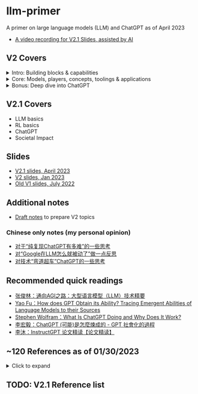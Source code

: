 # llm-primer
A primer on large language models (LLM) and ChatGPT as of April 2023
- [A video recording for V2.1 Slides, assisted by AI](https://www.youtube.com/watch?v=DoTO-0iHouI)

## V2 Covers
<details>
  <summary>Intro: Building blocks & capabilities</summary>

  - LM and LLM
  - Transformer
  - How are LLMs trained?
  - LLM decoding
  - LLM training in parallel
  - LLM capabilities, advanced capabilities and insance capabilities
</details>
<details>
  <summary>Core: Models, players, concepts, toolings & applications</summary>

  - Selected LLMs
    - BERT
    - GPT family
    - T5
    - GLM
  - LLM Players
    - big companies
    - institutes and startups)
  - LLM concepts
    - Pretraining, finetuning, prompt tuning
    - Scaling laws
    - Prompt engineering
    - Prompt tuning (soft prompt)
    - "Emergent abilities"
    - Chain of thoughts (CoT)
    - Least-to-most prompting
    - Hallucination
    - Retrieval LLM
    - RLHF for LLM
    - Mixture of Experts (MoE) LLM
  - LLM Tooling
    - Huggingface
    - TF hub, Torch NLP, PaddleNLP
    - Transformers lib, Colossal-ai, Ray and NanoGPT
    - Other toolings
  - LLM Applications

</details>
<details>
  <summary>Bonus: Deep dive into ChatGPT</summary>

  - ChatGPT model evolvment
  - Research (InstructGPT) overview
  - Possible next steps for ChatGPT?
  - Engineering discussion
  - Rough estimate to train/server chatgpt
  - My thoughts on technical challenges to reproduce ChatGPT
  - What less optimal choices Google made related to ChatGPT delayed Google to release similar product?
  - Fun facts
  - ChatGPT challenges
  - Final question: Will ChatGPT become next iPhone, or next Alexa, or next ClubHouse?
  
</details>

## V2.1 Covers
- LLM basics
- RL basics
- ChatGPT
- Societal Impact

## Slides
- [V2.1 slides, April 2023](https://github.com/hululuzhu/llm-primer/blob/main/llm_primer_v2.1_april_2023_llm_rl_chatgpt.pdf)
- [V2 slides, Jan 2023](https://github.com/hululuzhu/llm-primer/blob/main/llm_primer_v2_jan_2023.pdf)
- [Old V1 slides, July 2022](https://github.com/hululuzhu/fun-paper-sharing/blob/main/slides/llm_primer_v1.pdf)


## Additional notes
- [Draft notes](other/draft_notes_llm_primer.pdf) to prepare V2 topics

### Chinese only notes (my personal opinion)
- [对于“纯复现ChatGPT有多难”的一些思考](other/chinese_only_tech_challanges_reproduce_chatgpt.md)
- [对“Google在LLM怎么就被动了”做一点反思](other/chinese_only_thoughts_on_less_optimal_choices_by_google.md)
- [对技术“弯道超车”ChatGPT的一些思考](other/chinese_only_crazy_ideas_surpass_chatgpt.md)

## Recommended quick readings
- [张俊林：通向AGI之路：大型语言模型（LLM）技术精要](https://zhuanlan.zhihu.com/p/597586623)
- [Yao Fu：How does GPT Obtain its Ability? Tracing Emergent Abilities of Language Models to their Sources](https://yaofu.notion.site/How-does-GPT-Obtain-its-Ability-Tracing-Emergent-Abilities-of-Language-Models-to-their-Sources-b9a57ac0fcf74f30a1ab9e3e36fa1dc1)
- [Stephen Wolfram：What Is ChatGPT Doing and Why Does It Work?](https://writings.stephenwolfram.com/2023/02/what-is-chatgpt-doing-and-why-does-it-work/)
- [李宏毅：ChatGPT (可能)是怎麼煉成的 - GPT 社會化的過程](https://www.youtube.com/watch?v=e0aKI2GGZNg)
- [李沐：InstructGPT 论文精读【论文精读】](https://www.youtube.com/watch?v=zfIGAwD1jOQ)

## ~120 References as of 01/30/2023
<details>
  <summary>Click to expand</summary>

  - [[1706.03741] Deep reinforcement learning from human preferences](https://arxiv.org/abs/1706.03741)
  - [[1706.03762] Attention Is All You Need](https://arxiv.org/abs/1706.03762)
  - [[1810.04805] BERT: Pre-training of Deep Bidirectional Transformers for Language Understanding](https://arxiv.org/abs/1810.04805)
  - [[1904.00962] Large Batch Optimization for Deep Learning: Training BERT in 76 minutes](https://arxiv.org/abs/1904.00962)
  - [[1907.11692] RoBERTa: A Robustly Optimized BERT Pretraining Approach](https://arxiv.org/abs/1907.11692)
  - [[1910.10683] Exploring the Limits of Transfer Learning with a Unified Text-to-Text Transformer](https://arxiv.org/abs/1910.10683)
  - [[2001.08361] Scaling Laws for Neural Language Models](https://arxiv.org/abs/2001.08361)
  - [[2005.14165] Language Models are Few-Shot Learners](https://arxiv.org/abs/2005.14165)
  - [[2103.00823] M6: A Chinese Multimodal Pretrainer](https://arxiv.org/abs/2103.00823)
  - [[2104.08691] The Power of Scale for Parameter-Efficient Prompt Tuning](https://arxiv.org/abs/2104.08691)
  - [[2104.09864] RoFormer: Enhanced Transformer with Rotary Position Embedding](https://arxiv.org/abs/2104.09864)
  - [[2106.04554] A Survey of Transformers](https://arxiv.org/abs/2106.04554)
  - [[2111.06377] Masked Autoencoders Are Scalable Vision Learners](https://arxiv.org/abs/2111.06377)
  - [[2112.12731] ERNIE 3.0 Titan: Exploring Larger-scale Knowledge Enhanced Pre-training for Language Understanding and Generation](https://arxiv.org/abs/2112.12731)
  - [[2201.08239] LaMDA: Language Models for Dialog Applications](https://arxiv.org/abs/2201.08239)
  - [[2201.11903] Chain-of-Thought Prompting Elicits Reasoning in Large Language Models](https://arxiv.org/abs/2201.11903)
  - [[2203.15556] Training Compute-Optimal Large Language Models](https://arxiv.org/abs/2203.15556)
  - [[2204.05862] Training a Helpful and Harmless Assistant with Reinforcement Learning from Human Feedback](https://arxiv.org/abs/2204.05862)
  - [[2205.01068] OPT: Open Pre-trained Transformer Language Models](https://arxiv.org/abs/2205.01068)
  - [[2205.05198] Reducing Activation Recomputation in Large Transformer Models](https://arxiv.org/abs/2205.05198)
  - [[2205.10625] Least-to-Most Prompting Enables Complex Reasoning in Large Language Models](https://arxiv.org/abs/2205.10625)
  - [[2205.11916] Large Language Models are Zero-Shot Reasoners](https://arxiv.org/abs/2205.11916)
  - [[2206.07682] Emergent Abilities of Large Language Models](https://arxiv.org/abs/2206.07682)
  - [[2207.01780] CodeRL: Mastering Code Generation through Pretrained Models and Deep Reinforcement Learning](https://arxiv.org/abs/2207.01780)
  - [[2208.03299] Atlas: Few-shot Learning with Retrieval Augmented Language Models](https://arxiv.org/abs/2208.03299)
  - [[2210.02414] GLM-130B: An Open Bilingual Pre-trained Model](https://arxiv.org/abs/2210.02414)
  - [[D] GPT-3, The $4,600,000 Language Model : r/MachineLearning](https://www.reddit.com/r/MachineLearning/comments/h0jwoz/d_gpt3_the_4600000_language_model/)
  - [Alibaba Cloud Launches 'ModelScope,' An Open-Source Model-as-a-Service (MaaS) Platform that Comes with Hundreds of Artificial Intelligence (AI) Models - MarkTechPost](https://www.marktechpost.com/2022/11/21/alibaba-cloud-launches-modelscope-an-open-source-model-as-a-service-maas-platform-that-comes-with-hundreds-of-artificial-intelligence-ai-models/)
  - [Aligning Language Models to Follow Instructions](https://openai.com/blog/instruction-following/)
  - [AlphaGo](https://www.deepmind.com/research/highlighted-research/alphago)
  - [Anthropic](https://www.anthropic.com/)
  - [BART: Denoising Sequence-to-Sequence Pre-training for Natural Language Generation, Translation, and Comprehension | Facebook AI Research](https://ai.facebook.com/research/publications/bart-denoising-sequence-to-sequence-pre-training-for-natural-language-generation-translation-and-comprehension/)
  - [Better Language Models and Their Implications](https://openai.com/blog/better-language-models/)
  - [BigScience](https://bigscience.huggingface.co/)
  - [BlenderBot 3: An AI Chatbot That Improves Through Conversation | Meta](https://about.fb.com/news/2022/08/blenderbot-ai-chatbot-improves-through-conversation/)
  - [Building safer dialogue agents](https://www.deepmind.com/blog/building-safer-dialogue-agents)
  - [Chat GPT (可能)是怎麼煉成的 - GPT 社會化的過程](https://www.youtube.com/watch?v=e0aKI2GGZNg)
  - [ChatGPT cheats? Triangle professors grapple with viral AI technology as semester starts](https://www.newsobserver.com/news/local/article270952057.html)
  - [ChatGPT produces made-up nonexistent references | Hacker News](https://news.ycombinator.com/item?id=33841672)
  - [ChatGPT, Open AI's Chatbot, Is Spitting Out Biased, Sexist Results - Bloomberg](https://www.bloomberg.com/news/newsletters/2022-12-08/chatgpt-open-ai-s-chatbot-is-spitting-out-biased-sexist-results)
  - [ChatGPT: Optimizing Language Models for Dialogue](https://openai.com/blog/chatgpt/)
  - [Code for CodeT5: a new code-aware pre-trained encoder-decoder model.](https://github.com/salesforce/CodeT5)
  - [Colossal-AI](https://colossalai.org/)
  - [DeepMind’s AlphaCode AI writes code at a competitive level | TechCrunch](https://techcrunch.com/2022/02/02/deepminds-alphacode-ai-writes-code-at-a-competitive-level/)
  - [Democratizing access to large-scale language models with OPT-175B](https://ai.facebook.com/blog/democratizing-access-to-large-scale-language-models-with-opt-175b/)
  - [Don’t Ban ChatGPT in Schools. Teach With It. - The New York Times](https://www.nytimes.com/2023/01/12/technology/chatgpt-schools-teachers.html)
  - [EleutherAI](https://www.eleuther.ai/)
  - [EleutherAI/gpt-neox-20b · Hugging Face](https://huggingface.co/EleutherAI/gpt-neox-20b)
  - [Exploring Transfer Learning with T5: the Text-To-Text Transfer Transformer – Google AI Blog](https://ai.googleblog.com/2020/02/exploring-transfer-learning-with-t5.html)
  - [galactica research model by Meta](https://galactica.org/)
  - [Generative adversarial network - Wikipedia](https://en.wikipedia.org/wiki/Generative_adversarial_network)
  - [GitHub - f/awesome-chatgpt-prompts: This repo includes ChatGPT prompt curation to use ChatGPT better.](https://github.com/f/awesome-chatgpt-prompts)
  - [GitHub - google/BIG-bench: Beyond the Imitation Game collaborative benchmark for measuring and extrapolating the capabilities of language models](https://github.com/google/BIG-bench)
  - [GitHub - huggingface/transformers: 🤗 Transformers: State-of-the-art Machine Learning for Pytorch, TensorFlow, and JAX.](https://github.com/huggingface/transformers)
  - [GitHub - karpathy/nanoGPT: The simplest, fastest repository for training/finetuning medium-sized GPTs.](https://github.com/karpathy/nanoGPT)
  - [GitHub - openai/openai-cookbook: Techniques to improve reliability](https://github.com/openai/openai-cookbook/blob/main/techniques_to_improve_reliability.md)
  - [GitHub - PaddlePaddle/PaddleNLP](https://github.com/PaddlePaddle/PaddleNLP)
  - [GitHub Copilot · Your AI pair programmer](https://github.com/features/copilot)
  - [github: Jianlin Su bojone](https://github.com/bojone)
  - [GitHub's AI Coding Assistant Copilot Launches - Voicebot.ai](https://voicebot.ai/2022/06/22/githubs-ai-coding-assistant-copilot-launches/)
  - [GLM-130B: An Open Bilingual Pre-Trained Model](https://github.com/THUDM/GLM-130B)
  - [gluebenchmark Leaderboard](https://gluebenchmark.com/leaderboard/)
  - [Google AI Introduces Minerva: A Natural Language Processing (NLP) Model That Solves Mathematical Questions - MarkTechPost](https://www.marktechpost.com/2022/07/04/google-ai-introduces-minerva-a-natural-language-processing-nlp-model-that-solves-mathematical-questions/)
  - [Google Sidelines Engineer Who Claims Its A.I. Is Sentient - The New York Times](https://www.nytimes.com/2022/06/12/technology/google-chatbot-ai-blake-lemoine.html)
  - [Google's Massive New Language Model Can Explain Jokes](https://www.datanami.com/2022/04/22/googles-massive-new-language-model-can-explain-jokes/)
  - [Got It AI creates truth checker for ChatGPT 'hallucinations' | VentureBeat](https://venturebeat.com/ai/got-it-ai-creates-truth-checker-for-chatgpt-hallucinations/)
  - [GPT-3 Powers the Next Generation of Apps](https://openai.com/blog/gpt-3-apps/)
  - [GSM8K Dataset | Papers With Code](https://paperswithcode.com/dataset/gsm8k)
  - [How come GPT can seem so brilliant one minute and so breathtakingly dumb the next?](https://garymarcus.substack.com/p/how-come-gpt-can-seem-so-brilliant)
  - [How does GPT Obtain its Ability? Tracing Emergent Abilities of Language Models to their Sources](https://yaofu.notion.site/How-does-GPT-Obtain-its-Ability-Tracing-Emergent-Abilities-of-Language-Models-to-their-Sources-b9a57ac0fcf74f30a1ab9e3e36fa1dc1)
  - [HUAWEI Noah's Ark Lab · GitHub](https://github.com/huawei-noah/Pretrained-Language-Model/tree/master/PanGu-%CE%B1)
  - [HuggingFace: Deploy Hugging Face models easily with Amazon SageMaker](https://huggingface.co/blog/deploy-hugging-face-models-easily-with-amazon-sagemaker)
  - [HuggingFace: Fine-tune a pretrained model](https://huggingface.co/docs/transformers/training)
  - [HuggingFace: How to generate text: using different decoding methods for language generation with Transformers](https://huggingface.co/blog/how-to-generate)
  - [HuggingFace: Models](https://huggingface.co/docs/transformers/main_classes/model)
  - [HuggingFace: Pipelines](https://huggingface.co/docs/transformers/main_classes/pipelines)
  - [HuggingFace: Tokenizer](https://huggingface.co/docs/transformers/main_classes/tokenizer)
  - [HuggingFace: Uploading models](https://huggingface.co/docs/hub/models-uploading)
  - [Improving language models by retrieving from trillions of tokens](https://www.deepmind.com/publications/improving-language-models-by-retrieving-from-trillions-of-tokens)
  - [Improving Language Understanding by Generative Pre-Training](https://s3-us-west-2.amazonaws.com/openai-assets/research-covers/language-unsupervised/language_understanding_paper.pdf)
  - [Introducing FLAN: More generalizable Language Models with Instruction Fine-Tuning](https://ai.googleblog.com/2021/10/introducing-flan-more-generalizable.html)
  - [Introducing Pathways: A next-generation AI architecture](https://blog.google/technology/ai/introducing-pathways-next-generation-ai-architecture/)
  - [Jonathan Hui: How much do I like ChatGPT?](https://jonathan-hui.medium.com/how-much-do-i-like-chatgpt-3d8a3216e137)
  - [LaMDA and the Sentient AI Trap | WIRED](https://www.wired.com/story/lamda-sentient-ai-bias-google-blake-lemoine/)
  - [LaMDA: our breakthrough conversation technology](https://blog.google/technology/ai/lamda/)
  - [Language Model – AI2 Blog](https://blog.allenai.org/tagged/language-model)
  - [Large Language Models and Where to Use Them: Part 1](https://txt.cohere.ai/llm-use-cases/)
  - [M6 by Alibaba: MultiModality-to-MultiModality Multitask Mega-transformer](https://www.infoq.cn/article/xIX9lekuuLcXewc5iphF)
  - [Microsoft dumping ton of cash into ChatGPT Office infusion | AppleInsider](https://appleinsider.com/articles/23/01/10/microsoft-dumping-ton-of-cash-into-chatgpt-office-infusion)
  - [Microsoft Set To Integrate ChatGPT With Bing | CDOTrends](https://www.cdotrends.com/story/17758/microsoft-set-integrate-chatgpt-bing)
  - [Minerva: Solving Quantitative Reasoning Problems with Language Models – Google AI Blog](https://ai.googleblog.com/2022/06/minerva-solving-quantitative-reasoning.html)
  - [Mosaic LLMs (Part 2): GPT-3 quality for <$500k](https://www.mosaicml.com/blog/gpt-3-quality-for-500k#:~:text=The%20bottom%20line%3A%20it%20costs,10x%20less%20than%20people%20think.)
  - [nanoGPT/scaling_laws.ipynb at master](https://github.com/karpathy/nanoGPT/blob/master/scaling_laws.ipynb)
  - [New and Improved Content Moderation Tooling](https://openai.com/blog/new-and-improved-content-moderation-tooling/)
  - [New York City Department of Education Bans ChatGPT](https://www.govtech.com/education/k-12/new-york-city-department-of-education-bans-chatgpt)
  - [OpenAI ‘GPT-f’ Delivers SOTA Performance in Automated Mathematical Theorem Proving | Synced](https://syncedreview.com/2020/09/10/openai-gpt-f-delivers-sota-performance-in-automated-mathematical-theorem-proving/)
  - [OpenAI begins piloting ChatGPT Professional, a premium version of its viral chatbot | TechCrunch](https://techcrunch.com/2023/01/11/openai-begins-piloting-chatgpt-professional-a-premium-version-of-its-viral-chatbot/)
  - [OpenAI Codex](https://openai.com/blog/openai-codex/)
  - [OpenAI Just Released the AI It Said Was Too Dangerous to Share](https://futurism.com/the-byte/openai-released-ai-dangerous-share)
  - [OpenAI Model index for researchers](https://beta.openai.com/docs/model-index-for-researchers)
  - [OpenAI says its text-generating algorithm GPT-2 is too dangerous to release.](https://slate.com/technology/2019/02/openai-gpt2-text-generating-algorithm-ai-dangerous.html)
  - [OpenAI's new ChatGPT bot: 10 dangerous things it's capable of](https://www.bleepingcomputer.com/news/technology/openais-new-chatgpt-bot-10-dangerous-things-its-capable-of/)
  - [Outrageously Large Neural Networks: The Sparsely-Gated Mixture-of-Experts Layer – Google Research](https://research.google/pubs/pub45929/)
  - [Pathways Language Model (PaLM): Scaling to 540 Billion Parameters for Breakthrough Performance](https://ai.googleblog.com/2022/04/pathways-language-model-palm-scaling-to.html)
  - [PyTorch-NLP](https://modelzoo.co/model/pytorch-nlp)
  - [Ray Distributed Computing - Anyscale](https://www.anyscale.com/ray-open-source)
  - [Research | Stanford HAI](https://hai.stanford.edu/research)
  - [Researcher Tells AI to Write a Paper About Itself, Then Submits It to Academic Journal](https://futurism.com/gpt3-academic-paper)
  - [Salesforce’s CodeRL Achieves SOTA Code Generation Results With Strong Zero-Shot Transfer Capabilities | Synced](https://syncedreview.com/2022/07/07/salesforces-coderl-achieves-sota-code-generation-results-with-strong-zero-shot-transfer-capabilities/)
  - [Solving (Some) Formal Math Olympiad Problems](https://openai.com/blog/formal-math/)
  - [Stable Diffusion 2-1 - a Hugging Face Space by stabilityai](https://huggingface.co/spaces/stabilityai/stable-diffusion)
  - [SuperGLUE: A Stickier Benchmark for General-Purpose Language Understanding Systems](https://papers.nips.cc/paper/2019/hash/4496bf24afe7fab6f046bf4923da8de6-Abstract.html)
  - [Techniques for Training Large Neural Networks](https://openai.com/blog/techniques-for-training-large-neural-networks/)
  - [Temporary policy: ChatGPT is banned - Meta Stack Overflow](https://meta.stackoverflow.com/questions/421831/temporary-policy-chatgpt-is-banned)
  - [TensorFlow Hub](https://www.tensorflow.org/hub)
  - [The Annotated Transformer](https://nlp.seas.harvard.edu/2018/04/03/attention.html)
  - [Twitter @goodside as of Jan 2023](https://twitter.com/goodside/status/1598874674204618753?lang=en)
  - [Twitter @goodside as of Jan 2023](https://twitter.com/goodside/status/1610482565106012160)
  - [Twitter @Grady_Booch as of Jan 2023](https://twitter.com/Grady_Booch/status/1593033061423550464)
  - [Twitter @sama as of Jan 2023](https://twitter.com/sama/status/1599671496636780546?lang=en)
  - [What is GPT-3? Everything your business needs to know about OpenAI’s breakthrough AI language program | ZDNET](https://www.zdnet.com/article/what-is-gpt-3-everything-business-needs-to-know-about-openais-breakthrough-ai-language-program)
  - [Who Ultimately Owns Content Generated By ChatGPT And Other AI Platforms?](https://www.forbes.com/sites/joemckendrick/2022/12/21/who-ultimately-owns-content-generated-by-chatgpt-and-other-ai-platforms/?sh=50c960845423)
  - [Why Meta’s latest large language model only survived three days online | MIT Technology Review](https://www.technologyreview.com/2022/11/18/1063487/meta-large-language-model-ai-only-survived-three-days-gpt-3-science/)
  - [Wu Dao 2.0: China’s Answer To GPT-3. Only Better](https://analyticsindiamag.com/wu-dao-2-0-chinas-answer-to-gpt-3-only-better/)
  - [Zhuiyi Technology](https://en.zhuiyi.ai/)
</details>


## TODO: V2.1 Reference list
